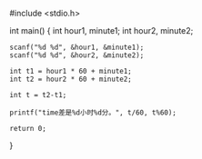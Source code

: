 #include <stdio.h>

int main()
{
	int hour1, minute1;
	int hour2, minute2;

	scanf("%d %d", &hour1, &minute1);
	scanf("%d %d", &hour2, &minute2);

	int t1 = hour1 * 60 + minute1;
	int t2 = hour2 * 60 + minute2;

	int t = t2-t1;

	printf("time差是%d小时%d分。", t/60, t%60);
	
	return 0;
}
